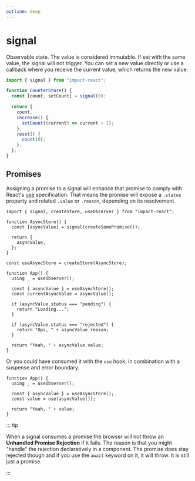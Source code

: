 ```yaml
---
outline: deep
---
```


# signal

Observable state. The value is considered immutable. If set with the same value, the signal will not trigger. You can set a new value directly or use a callback where you receive the current value, which returns the new value.

```ts
import { signal } from "impact-react";

function CounterStore() {
  const [count, setCount] = signal(0);

  return {
    count,
    increase() {
      setCount((current) => current + 1);
    },
    reset() {
      count(0);
    },
  };
}
```

## Promises

Assigning a promise to a signal will enhance that promise to comply with React's [use](https://react.dev/reference/react/use) specification. That means the promise will expose a `.status` property and related `.value` or `.reason`, depending on its resolvement.

```tsx
import { signal, createStore, useObserver } from "impact-react";

function AsyncStore() {
  const [asyncValue] = signal(createSomePromise());

  return {
    asyncValue,
  };
}

const useAsyncStore = createStore(AsyncStore);

function App() {
  using _ = useObserver();

  const { asyncValue } = useAsyncStore();
  const currentAsyncValue = asyncValue();

  if (asyncValue.status === "pending") {
    return "Loading...";
  }

  if (asyncValue.status === "rejected") {
    return "Ops, " + asyncValue.reason;
  }

  return "Yeah, " + asyncValue.value;
}
```

Or you could have consumed it with the `use` hook, in combination with a suspense and error boundary.

```tsx
function App() {
  using _ = useObserver();

  const { asyncValue } = useAsyncStore();
  const value = use(asyncValue());

  return "Yeah, " + value;
}
```

::: tip

When a signal consumes a promise the browser will not throw an **Unhandled Promise Rejection** if it fails. The reason is that you might "handle" the rejection declaratively in a component. The promise does stay rejected though and if you use the `await` keyword on it, it will throw. It is still just a promise.

:::

